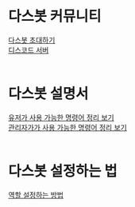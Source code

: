 # 다스봇 커뮤니티
<a href="https://discord.com/api/oauth2/authorize?client_id=689723237403197511&permissions=8&scope=bot">다스봇 초대하기</a><br>
<a href="https://discord.gg/xCZKBGY">디스코드 서버</a><br>
<br>
# 다스봇 설명서
<a href="https://docs.dosbot.tk/commands/customcommand/">유저가 사용 가능한 명령어 정리 보기</a><br>
<a href="https://docs.dosbot.tk/commands/">관리자가가 사용 가능한 명령어 정리 보기</a><br>
<br>
# 다스봇 설정하는 법
<a href="https://youtu.be/2CbPQ74X6zs">역할 설정하는 방법</a><br>
